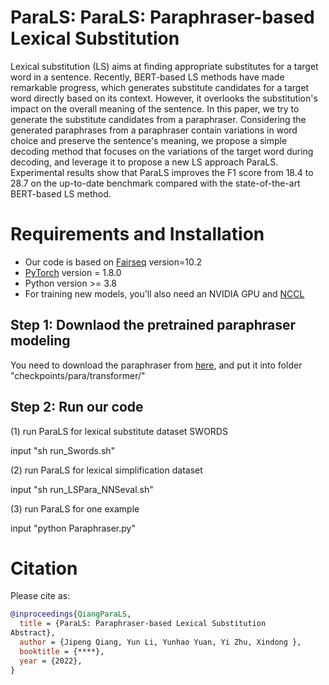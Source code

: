 # ParaLS: ParaLS: Paraphraser-based Lexical Substitution

Lexical substitution (LS) aims at finding appropriate substitutes for a target word in a sentence. Recently, BERT-based LS methods have made remarkable progress, which generates substitute candidates for a target word directly based on its context. However, it overlooks the substitution's impact on the overall meaning of the sentence. In this paper, we try to generate the substitute candidates from a paraphraser. Considering the generated paraphrases from a paraphraser contain variations in word choice and preserve the sentence's meaning, we propose a simple decoding method that focuses on the variations of the target word during decoding, and leverage it to propose a new LS approach ParaLS. Experimental results show that ParaLS improves the F1 score from 18.4 to 28.7 on the up-to-date benchmark compared with the state-of-the-art BERT-based LS method.



# Requirements and Installation

*  Our code is based on [Fairseq](https://github.com/pytorch/fairseq) version=10.2
* [PyTorch](http://pytorch.org/) version = 1.8.0
* Python version >= 3.8
* For training new models, you'll also need an NVIDIA GPU and [NCCL](https://github.com/NVIDIA/nccl)

## Step 1: Downlaod the pretrained paraphraser modeling

You need to download the paraphraser from [here](https://drive.google.com/file/d/1o5fUGJnTxMe9ASQWTxIlbWmbEqN_RQ6D/view?usp=sharing), and put it into folder "checkpoints/⁨para⁩/transformer/⁩"

## Step 2: Run our code 

(1) run ParaLS for lexical substitute dataset SWORDS

input "sh run_Swords.sh"

(2) run ParaLS for lexical simplification dataset 

input "sh run_LSPara_NNSeval.sh"

(3) run ParaLS for one example

input "python Paraphraser.py"


# Citation

Please cite as:

``` bibtex
@inproceedings{QiangParaLS,
  title = {ParaLS: Paraphraser-based Lexical Substitution
Abstract},
  author = {Jipeng Qiang, Yun Li, Yunhao Yuan, Yi Zhu, Xindong },
  booktitle = {****},
  year = {2022},
}
```
